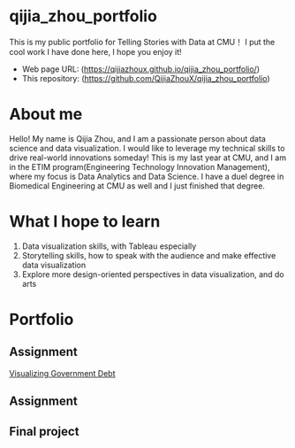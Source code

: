 # qijia_zhou_portfolio
This is my public portfolio for Telling Stories with Data at CMU！
I put the cool work I have done here, I hope you enjoy it!

- Web page URL: (https://qijiazhoux.github.io/qijia_zhou_portfolio/)
- This repository: (https://github.com/QijiaZhouX/qijia_zhou_portfolio)

# About me
Hello! My name is Qijia Zhou, and I am a passionate person about data science and data visualization. I would like to leverage my technical skills to drive real-world innovations someday! This is my last year at CMU, and I am in the ETIM program(Engineering Technology Innovation Management), where my focus is Data Analytics and Data Science. I have a duel degree in Biomedical Engineering at CMU as well and I just finished that degree. 

# What I hope to learn
1. Data visualization skills, with Tableau especially
2. Storytelling skills, how to speak with the audience and make effective data visualization
3. Explore more design-oriented perspectives in data visualization, and do arts

# Portfolio

## Assignment
[Visualizing Government Debt](/data_viz_2.md)
## Assignment 

## Final project
